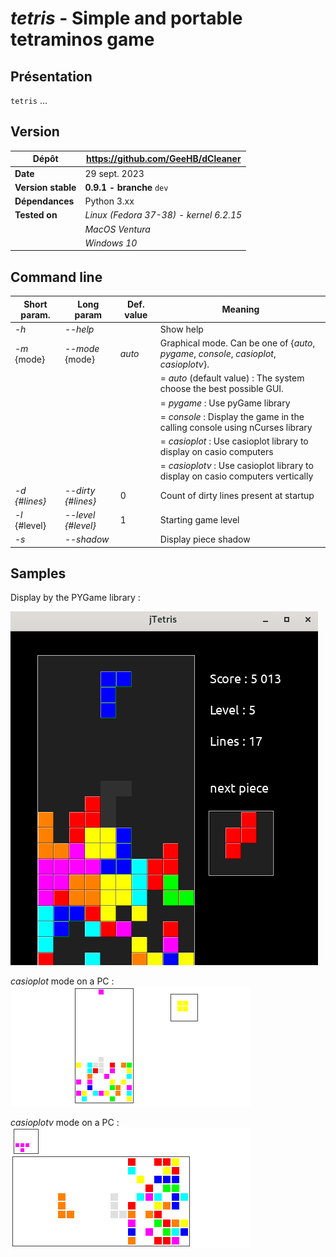 # *tetris* - Simple and portable tetraminos game

## Présentation

`tetris` ...


## Version

| Dépôt | https://github.com/GeeHB/dCleaner |
|-------|-------------------------------------|
| **Date** | 29 sept. 2023 |
| **Version stable** | **0\.9.1 - branche** `dev` |
| **Dépendances** | Python 3.xx |
| **Tested on** | *Linux (Fedora 37-38) - kernel 6.2.15* |
|| *MacOS Ventura* |
||*Windows 10* |

## Command line


| Short param. | Long param | Def. value | Meaning |
|-----------------|----------------|-------------------|------|
| *\-h* | *\--help* |  | Show help |
| *\-m* {mode} | *\--mode* {mode} | *auto* | Graphical mode. Can be one of {*auto*, *pygame*, *console*, *casioplot*, *casioplotv*}. |
|  |  |  | = *auto* (default value) : The system choose the best possible GUI. |
|  |  |  | = *pygame* : Use pyGame library |
|  |  |  | = *console* : Display the game in the calling console using nCurses library |
|  |  |  | = *casioplot* : Use casioplot library to display on casio computers| 
|  |  |  | = *casioplotv* : Use casioplot library to display on casio computers vertically| 
| *\-d {#lines}* | *\--dirty {#lines}* | 0 | Count of dirty lines present at startup |
| *\-l* {#level}| *\--level {#level}* |  1 | Starting game level|
| *\-s* | *\--shadow* |   | Display piece shadow|

## Samples

Display by the PYGame library :

![PYGame outputs](captures/pyGame.png)

*casioplot* mode on a PC :
![CasioPlot](captures/casioplotPC.png)

*casioplotv* mode on a PC :
![CasioPlot vertically](captures/casioplotvPC.png)


